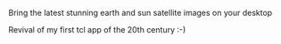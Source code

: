 Bring the latest stunning earth and sun satellite images on your desktop

Revival of my first tcl app of the 20th century :-)



